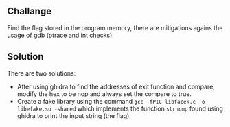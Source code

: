 ## Challange
Find the flag stored in the program memory, there are mitigations agains the usage of gdb (ptrace and int checks).
## Solution
There are two solutions:
- After using ghidra to find the addresses of exit function and compare, modify the hex to be nop and always set the compare to true.
- Create a fake library using the command `gcc -fPIC libfacek.c -o libefake.so -shared` which implements the function `strncmp` found using ghidra to print the input string (the flag).
